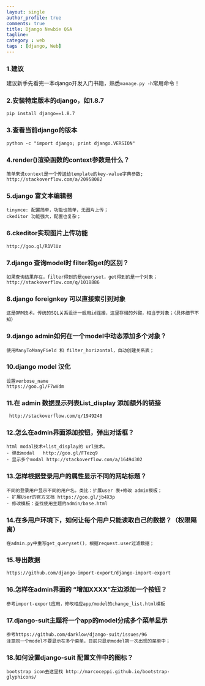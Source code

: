 ```yaml
---
layout: single
author_profile: true
comments: true
title: Django Newbie Q&A
tagline: 
category : web
tags : [django, Web]
---
```

### 1.建议
建议新手先看完一本django开发入门书籍，熟悉`manage.py -h`常用命令！

### 2.安装特定版本的django，如1.8.7

	pip install django==1.8.7

### 3.查看当前django的版本
		
	python -c "import django; print django.VERSION"
		
### 4.render()渲染函数的context参数是什么？

	简单来说context是一个传送给template的key-value字典参数;   
	http://stackoverflow.com/a/20958082 
	
### 5.django 富文本编辑器
	tinymce: 配置简单，功能也简单，无图片上传；  
	ckeditor 功能强大，配置也复杂；  
	
### 6.ckeditor实现图片上传功能
	http://goo.gl/R1VlUz 

### 7.django 查询model时 filter和get的区别？ 

	如果查询结果存在，filter得到的是queryset，get得到的是一个对象；  
	http://stackoverflow.com/q/1018886   

### 8.django foreignkey 可以直接索引到对象
	这是ORM技术。传统的SQL关系设计一般用id连接，这里存储的外键，相当于对象；（具体细节不知）

### 9.django admin如何在一个model中动态添加多个对象？
	使用ManyToManyField 和 filter_horizontal，自动创建关系表；
	
### 10.django model 汉化
	设置verbose_name   
	https://goo.gl/F7wVdm 
	
### 11.在 admin 数据显示列表List_display 添加额外的链接  
	 http://stackoverflow.com/q/1949248   
	 
### 12.怎么在admin界面添加按钮，弹出对话框？  

	html modal技术+list_display的 url技术。  
	- 弹出modal	http://goo.gl/FTezq9 
	- 显示多个modal	http://stackoverflow.com/a/16494302 
	
### 13.怎样根据登录用户的属性显示不同的网站标题？
	不同的登录用户显示不同的用户名。类比：扩展user 表+修改 admin模板；  
	- 扩展User的官方文档 https://goo.gl/jb4X3p 
	- 修改模板：查找使用主题的admin/base.html
	
### 14.在多用户环境下，如何让每个用户只能读取自己的数据？（权限隔离）
	在admin.py中重写get_queryset()，根据request.user过滤数据；
	
### 15.导出数据
	https://github.com/django-import-export/django-import-export 
	
### 16.怎样在admin界面的 “增加XXXX”左边添加一个按钮？
	参考import-export应用，修改相应app/model的change_list.html模板
	
### 17.django-suit主题将一个app的model分成多个菜单显示
	参考https://github.com/darklow/django-suit/issues/96   
	注意同一个model不要显示在多个菜单，目前只显示model第一次出现的菜单中； 
	
### 18.如何设置django-suit 配置文件中的图标？
	bootstrap icon去这里找 http://marcoceppi.github.io/bootstrap-glyphicons/ 


